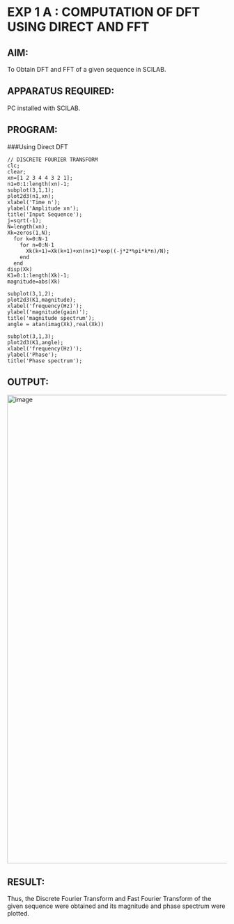 # EXP 1 A : COMPUTATION OF DFT USING DIRECT AND FFT


## AIM: 
 To Obtain DFT and FFT of a given sequence in SCILAB.

## APPARATUS REQUIRED: 
  PC installed with SCILAB.


## PROGRAM: 
###Using Direct DFT
~~~
// DISCRETE FOURIER TRANSFORM 
clc;
clear;
xn=[1 2 3 4 4 3 2 1];
n1=0:1:length(xn)-1;
subplot(3,1,1);
plot2d3(n1,xn);
xlabel('Time n');
ylabel('Amplitude xn');
title('Input Sequence');
j=sqrt(-1);
N=length(xn);
Xk=zeros(1,N);
  for k=0:N-1
    for n=0:N-1
      Xk(k+1)=Xk(k+1)+xn(n+1)*exp((-j*2*%pi*k*n)/N);
    end
  end
disp(Xk)
K1=0:1:length(Xk)-1;
magnitude=abs(Xk)

subplot(3,1,2);
plot2d3(K1,magnitude);
xlabel('frequency(Hz)');
ylabel('magnitude(gain)');
title('magnitude spectrum');
angle = atan(imag(Xk),real(Xk))

subplot(3,1,3);
plot2d3(K1,angle);
xlabel('frequency(Hz)');
ylabel('Phase');
title('Phase spectrum');
~~~

## OUTPUT: 
<img width="1919" height="1076" alt="image" src="https://github.com/user-attachments/assets/1320dfa1-caa2-43be-aced-b093ae969eb3" />


## RESULT:
  Thus, the Discrete Fourier Transform and Fast Fourier Transform of the given sequence were obtained
and its magnitude and phase spectrum were plotted.

